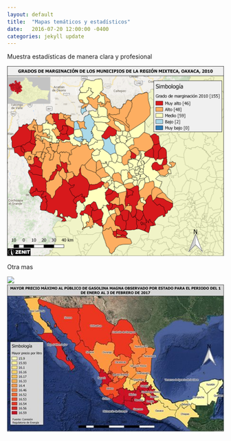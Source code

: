 ```yaml
---
layout: default
title:  "Mapas temáticos y estadísticos"
date:   2016-07-20 12:00:00 -0400
categories: jekyll update
---
```


Muestra estadísticas de manera clara y profesional



<img src="/images/post/oaxaca/estadistico.png" width="900">

Otra mas

<img src="/images/post/oaxaca/Mapa 6. Ingreso per cápita.png" width="900">

<img src="/images/post/mexico/15747594_1805912519667896_4968794703534642650_n.jpg" width="900">
